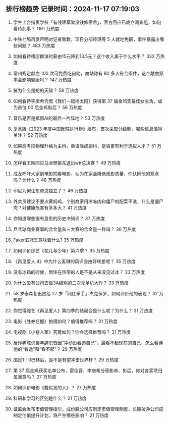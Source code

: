 
## 排行榜趋势 记录时间：2024-11-17 07:19:03
  
  1. 学生上台指责学校「有钱建草堂没钱修宿舍」，官方回应已成立调查组，如何看待此事？ 1161 万热度
    
  2. 中铁七局再发声明对记者致歉，项目分部经理等 5 人就地免职，事件暴露出哪些问题？ 483 万热度
    
  3. 如何看待横店群演时薪由15元降到13.5元？这个收入属于什么水平？ 332 万热度
    
  4. 常州规定献血 100 次可免费吃自助，血站称有 80 多人符合条件，这个献血频率会影响健康吗？ 147 万热度
    
  5. 猪为什么是蛇的天敌？ 58 万热度
    
  6. 如何看待李庚希凭借《我们一起摇太阳》获得第 37 届金鸡奖最佳女主角，成为首位 00 后金鸡影后？ 56 万热度
    
  7. 音乐是否是抵御AI的最后一片阵地？ 53 万热度
    
  8. 复旦版《2023 年度中国医院排行榜》发布，首次采取分级制，哪些信息值得关注？ 52 万热度
    
  9. 如果高考把物理升格为主科，英语降成副科，是否更有利于选拔人才？ 51 万热度
    
  10. 怎样看王皓回应马龙樊振东退出wtt总决赛？ 49 万热度
    
  11. 成龙呼吁大家到电影院看电影，认为在家会降低观影质量，你认同他的观点吗？为什么？ 48 万热度
    
  12. 印尼为何让东帝汶独立了？ 46 万热度
    
  13. 外卖员建议不要点黄焖鸡，个别商家用冷冻肉和僵尸肉配菜不洗，什么是僵尸肉？对健康危害有多多大？ 41 万热度
    
  14. 你知道哪些很有意思的历史冷知识？ 37 万热度
    
  15. 乒乓球商业赛事的含金量和三大赛的含金量一样吗？ 36 万热度
    
  16. Faker五冠王意味着什么? 35 万热度
    
  17. 如何评价综艺《花儿与少年》第六季？ 35 万热度
    
  18. 《再见爱人 4》中为什么麦琳的风评会由好转差呢？ 35 万热度
    
  19. 没有冰箱的时候，居住在热带的人是不是从来没见过冰？ 33 万热度
    
  20. 为什么没有公司去做3A级别的二次元单机大作？ 33 万热度
    
  21. 58 岁泰森复出败给 27 岁「网红拳手」杰克保罗，如何评价他的表现？ 32 万热度
    
  22. 你觉得综艺《再见爱人》第四季的结局会是什么呢？为什么？ 31 万热度
    
  23. 电影《胜券在握》拍得如何？值得推荐吗？ 31 万热度
    
  24. 电视剧《小巷人家》究竟如何？你会选择推荐吗？ 31 万热度
    
  25. 反诈老陈说当年辞职皆因“冲动没看透自己”，最看不起现在的自己，怎么看待他的“看透”和“看不起”？ 29 万热度
    
  26. 国足1：0巴林后，是不是有望冲击世界杯？ 29 万热度
    
  27. 第 37 届金鸡获奖名单公布，雷佳音、李庚希分获影帝、影后，你对各奖项归属满意吗？ 27 万热度
    
  28. 如何评价电影《戴假发的人》？ 27 万热度
    
  29. 科研和学习的区别是什么？ 21 万热度
    
  30. 证监会发布市值管理指引，成份股公司应制定市值管理制度，长期破净公司应制定估值提升计划，将产生哪些影响？ 21 万热度
    